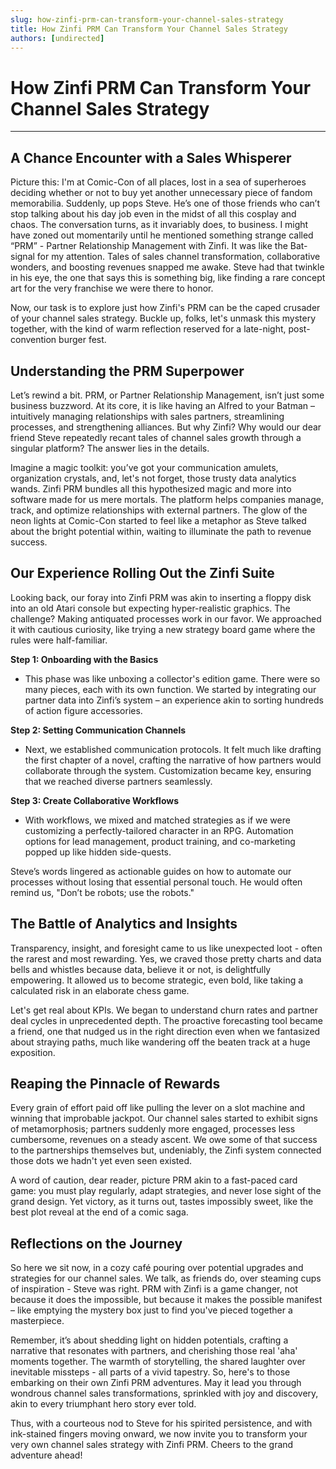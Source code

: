 ```yaml
---
slug: how-zinfi-prm-can-transform-your-channel-sales-strategy
title: How Zinfi PRM Can Transform Your Channel Sales Strategy
authors: [undirected]
---
```



# How Zinfi PRM Can Transform Your Channel Sales Strategy

--- 

## A Chance Encounter with a Sales Whisperer

Picture this: I'm at Comic-Con of all places, lost in a sea of superheroes deciding whether or not to buy yet another unnecessary piece of fandom memorabilia. Suddenly, up pops Steve. He’s one of those friends who can’t stop talking about his day job even in the midst of all this cosplay and chaos. The conversation turns, as it invariably does, to business. I might have zoned out momentarily until he mentioned something strange called “PRM” - Partner Relationship Management with Zinfi. It was like the Bat-signal for my attention. Tales of sales channel transformation, collaborative wonders, and boosting revenues snapped me awake. Steve had that twinkle in his eye, the one that says this is something big, like finding a rare concept art for the very franchise we were there to honor. 

Now, our task is to explore just how Zinfi's PRM can be the caped crusader of your channel sales strategy. Buckle up, folks, let's unmask this mystery together, with the kind of warm reflection reserved for a late-night, post-convention burger fest.

## Understanding the PRM Superpower

Let’s rewind a bit. PRM, or Partner Relationship Management, isn’t just some business buzzword. At its core, it is like having an Alfred to your Batman – intuitively managing relationships with sales partners, streamlining processes, and strengthening alliances. But why Zinfi? Why would our dear friend Steve repeatedly recant tales of channel sales growth through a singular platform? The answer lies in the details.

Imagine a magic toolkit: you’ve got your communication amulets, organization crystals, and, let's not forget, those trusty data analytics wands. Zinfi PRM bundles all this hypothesized magic and more into software made for us mere mortals. The platform helps companies manage, track, and optimize relationships with external partners. The glow of the neon lights at Comic-Con started to feel like a metaphor as Steve talked about the bright potential within, waiting to illuminate the path to revenue success. 

## Our Experience Rolling Out the Zinfi Suite

Looking back, our foray into Zinfi PRM was akin to inserting a floppy disk into an old Atari console but expecting hyper-realistic graphics. The challenge? Making antiquated processes work in our favor. We approached it with cautious curiosity, like trying a new strategy board game where the rules were half-familiar.

**Step 1: Onboarding with the Basics**  
- This phase was like unboxing a collector's edition game. There were so many pieces, each with its own function. We started by integrating our partner data into Zinfi’s system – an experience akin to sorting hundreds of action figure accessories.
  
**Step 2: Setting Communication Channels**  
- Next, we established communication protocols. It felt much like drafting the first chapter of a novel, crafting the narrative of how partners would collaborate through the system. Customization became key, ensuring that we reached diverse partners seamlessly.

**Step 3: Create Collaborative Workflows**  
- With workflows, we mixed and matched strategies as if we were customizing a perfectly-tailored character in an RPG. Automation options for lead management, product training, and co-marketing popped up like hidden side-quests.

Steve’s words lingered as actionable guides on how to automate our processes without losing that essential personal touch. He would often remind us, "Don’t be robots; use the robots."

## The Battle of Analytics and Insights

Transparency, insight, and foresight came to us like unexpected loot - often the rarest and most rewarding. Yes, we craved those pretty charts and data bells and whistles because data, believe it or not, is delightfully empowering. It allowed us to become strategic, even bold, like taking a calculated risk in an elaborate chess game.

Let's get real about KPIs. We began to understand churn rates and partner deal cycles in unprecedented depth. The proactive forecasting tool became a friend, one that nudged us in the right direction even when we fantasized about straying paths, much like wandering off the beaten track at a huge exposition. 

## Reaping the Pinnacle of Rewards

Every grain of effort paid off like pulling the lever on a slot machine and winning that improbable jackpot. Our channel sales started to exhibit signs of metamorphosis; partners suddenly more engaged, processes less cumbersome, revenues on a steady ascent. We owe some of that success to the partnerships themselves but, undeniably, the Zinfi system connected those dots we hadn't yet even seen existed. 

A word of caution, dear reader, picture PRM akin to a fast-paced card game: you must play regularly, adapt strategies, and never lose sight of the grand design. Yet victory, as it turns out, tastes impossibly sweet, like the best plot reveal at the end of a comic saga.

## Reflections on the Journey

So here we sit now, in a cozy café pouring over potential upgrades and strategies for our channel sales. We talk, as friends do, over steaming cups of inspiration - Steve was right. PRM with Zinfi is a game changer, not because it does the impossible, but because it makes the possible manifest – like emptying the mystery box just to find you've pieced together a masterpiece.

Remember, it’s about shedding light on hidden potentials, crafting a narrative that resonates with partners, and cherishing those real 'aha' moments together. The warmth of storytelling, the shared laughter over inevitable missteps - all parts of a vivid tapestry. So, here's to those embarking on their own Zinfi PRM adventures. May it lead you through wondrous channel sales transformations, sprinkled with joy and discovery, akin to every triumphant hero story ever told.

Thus, with a courteous nod to Steve for his spirited persistence, and with ink-stained fingers moving onward, we now invite you to transform your very own channel sales strategy with Zinfi PRM. Cheers to the grand adventure ahead!